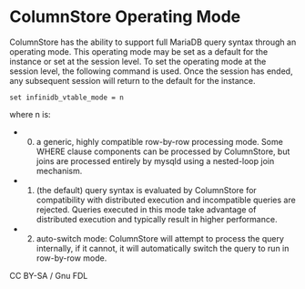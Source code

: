 
# ColumnStore Operating Mode

ColumnStore has the ability to support full MariaDB query syntax through an operating mode. This operating mode may be set as a default for the instance or set at the session level. To set the operating mode at the session level, the following command is used. Once the session has ended, any subsequent session will return to the default for the instance.


```
set infinidb_vtable_mode = n
```

where n is:


* 0) a generic, highly compatible row-by-row processing mode. Some WHERE clause components can be processed by ColumnStore, but joins are processed entirely by mysqld using a nested-loop join mechanism.
* 1) (the default) query syntax is evaluated by ColumnStore for compatibility with distributed execution and incompatible queries are rejected. Queries executed in this mode take advantage of distributed execution and typically result in higher performance.
* 2) auto-switch mode: ColumnStore will attempt to process the query internally, if it cannot, it will automatically switch the query to run in row-by-row mode.


CC BY-SA / Gnu FDL

